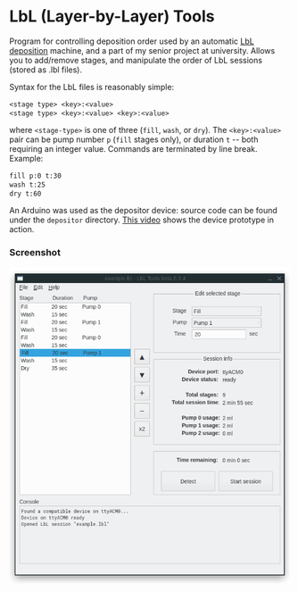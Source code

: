# LbL (Layer-by-Layer) Tools

Program for controlling deposition order used by an automatic [LbL deposition](https://en.wikipedia.org/wiki/Layer_by_layer) machine, and a part of my senior project at university. Allows you to add/remove stages, and manipulate the order of LbL sessions (stored as .lbl files).

Syntax for the LbL files is reasonably simple:
```
<stage type> <key>:<value>
<stage type> <key>:<value> <key>:<value>
```
where `<stage-type>` is one of three (`fill`, `wash`, or `dry`). The `<key>:<value>` pair can be pump number `p` (`fill` stages only), or duration `t` -- both requiring an integer value. Commands are terminated by line break. Example:
```
fill p:0 t:30
wash t:25
dry t:60
```

An Arduino was used as the depositor device: source code can be found under the `depositor` directory. [This video](https://www.youtube.com/watch?v=TsJPs6xb3u8) shows the device prototype in action.

### Screenshot
![Program screenshot](screenshot/0_2_4.png)


